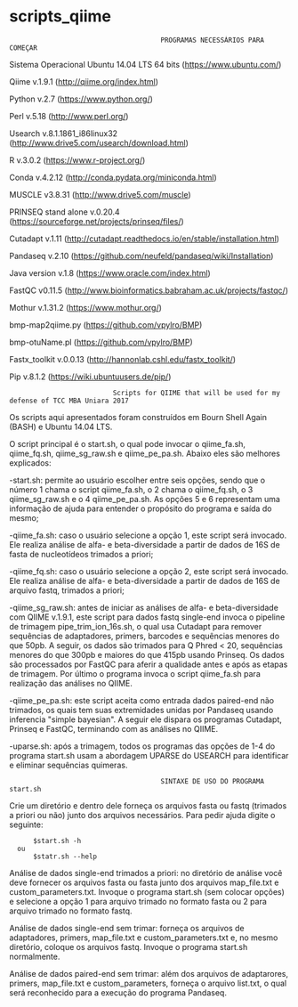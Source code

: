 # scripts_qiime
                                          PROGRAMAS NECESSÁRIOS PARA COMEÇAR

Sistema Operacional Ubuntu 14.04 LTS 64 bits (https://www.ubuntu.com/)

Qiime v.1.9.1 (http://qiime.org/index.html)

Python v.2.7  (https://www.python.org/)

Perl v.5.18   (http://www.perl.org/)

Usearch v.8.1.1861_i86linux32 (http://www.drive5.com/usearch/download.html)

R v.3.0.2 (https://www.r-project.org/)

Conda v.4.2.12 (http://conda.pydata.org/miniconda.html)

MUSCLE v3.8.31 (http://www.drive5.com/muscle)

PRINSEQ stand alone v.0.20.4 (https://sourceforge.net/projects/prinseq/files/)

Cutadapt v.1.11 (http://cutadapt.readthedocs.io/en/stable/installation.html)

Pandaseq v.2.10 (https://github.com/neufeld/pandaseq/wiki/Installation)

Java version v.1.8 (https://www.oracle.com/index.html)

FastQC v0.11.5 (http://www.bioinformatics.babraham.ac.uk/projects/fastqc/)

Mothur v.1.31.2 (https://www.mothur.org/)

bmp-map2qiime.py (https://github.com/vpylro/BMP)

bmp-otuName.pl (https://github.com/vpylro/BMP)

Fastx_toolkit v.0.0.13 (http://hannonlab.cshl.edu/fastx_toolkit/)

Pip v.8.1.2 (https://wiki.ubuntuusers.de/pip/)



                              Scripts for QIIME that will be used for my defense of TCC MBA Uniara 2017

Os scripts aqui apresentados foram construídos em Bourn Shell Again (BASH) e Ubuntu 14.04 LTS.

O script principal é o start.sh, o qual pode invocar o qiime_fa.sh, qiime_fq.sh, qiime_sg_raw.sh e qiime_pe_pa.sh. Abaixo eles são melhores explicados:

  -start.sh: permite ao usuário escolher entre seis opções, sendo que o número 1 chama o script qiime_fa.sh, o 2 chama o qiime_fq.sh, o 3 qiime_sg_raw.sh e o 4 qiime_pe_pa.sh. As opções 5 e 6 representam uma informação de ajuda para entender o propósito do programa e saída do mesmo;
  
  -qiime_fa.sh: caso o usuário selecione a opção 1, este script será invocado. Ele realiza análise de alfa- e beta-diversidade a partir de dados de 16S de fasta de nucleotídeos trimados a priori;
  
  -qiime_fq.sh: caso o usuário selecione a opção 2, este script será invocado. Ele realiza análise de alfa- e beta-diversidade a partir de dados de 16S de arquivo fastq, trimados a priori;
  
  -qiime_sg_raw.sh: antes de iniciar as análises de alfa- e beta-diversidade com QIIME v.1.9.1, este script para dados fastq single-end invoca o pipeline de trimagem pipe_trim_ion_16s.sh, o qual usa Cutadapt para remover sequências de adaptadores, primers, barcodes e sequências menores do que 50pb. A seguir, os dados são trimados para Q Phred < 20, sequências menores do que 300pb e maiores do que 415pb usando Prinseq. Os dados são processados por FastQC para aferir a qualidade antes e após as etapas de trimagem. Por último o programa invoca o script qiime_fa.sh para realização das análises no QIIME.
  
  -qiime_pe_pa.sh: este script aceita como entrada dados paired-end não trimados, os quais tem suas extremidades unidas por Pandaseq usando inferencia "simple bayesian". A seguir ele dispara os programas Cutadapt, Prinseq e FastQC, terminando com as análises no QIIME.
  
  -uparse.sh: após a trimagem, todos os programas das opções de 1-4 do programa start.sh usam a abordagem UPARSE do USEARCH para identificar e eliminar sequências quimeras.
  

                                          SINTAXE DE USO DO PROGRAMA start.sh
  
Crie um diretório e dentro dele forneça os arquivos fasta ou fastq (trimados a priori ou não) junto dos arquivos necessários. Para pedir ajuda digite o seguinte:

          $start.sh -h
      ou
          $statr.sh --help


Análise de dados single-end trimados a priori: no diretório de análise você deve fornecer os arquivos fasta ou fasta junto dos arquivos map_file.txt e custom_parameters.txt. Invoque o programa start.sh (sem colocar opções) e selecione a opção 1 para arquivo trimado no formato fasta ou 2 para arquivo trimado no formato fastq.


Análise de dados single-end sem trimar: forneça os arquivos de adaptadores, primers, map_file.txt e custom_parameters.txt e, no mesmo diretório, coloque os arquivos fastq. Invoque o programa start.sh normalmente.


Análise de dados paired-end sem trimar: além dos arquivos de adaptarores, primers, map_file.txt e custom_parameters, forneça o arquivo list.txt, o qual será reconhecido para a execução do programa Pandaseq.



